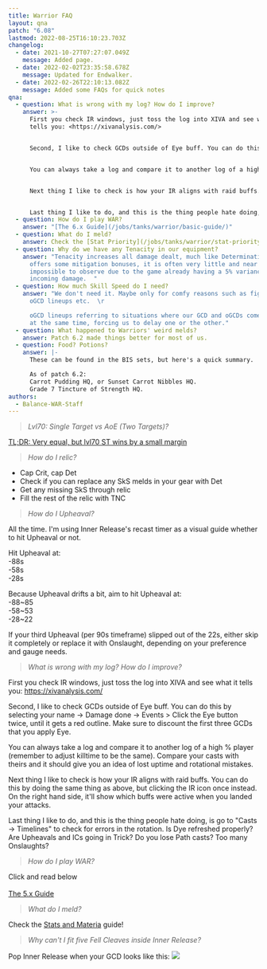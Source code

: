 ```yaml
---
title: Warrior FAQ
layout: qna
patch: "6.08"
lastmod: 2022-08-25T16:10:23.703Z
changelog:
  - date: 2021-10-27T07:27:07.049Z
    message: Added page.
  - date: 2022-02-02T23:35:58.678Z
    message: Updated for Endwalker.
  - date: 2022-02-26T22:10:13.082Z
    message: Added some FAQs for quick notes
qna:
  - question: What is wrong with my log? How do I improve?
    answer: >-
      First you check IR windows, just toss the log into XIVA and see what it
      tells you: <https://xivanalysis.com/>


      Second, I like to check GCDs outside of Eye buff. You can do this by selecting your name -> Damage done -> Events > Click the Eye button twice, until it gets a red outline. Make sure to discount the first three GCDs that you apply Eye.


      You can always take a log and compare it to another log of a high % player (remember to adjust killtime to be the same). Compare your casts with theirs and it should give you an idea of lost uptime and rotational mistakes.


      Next thing I like to check is how your IR aligns with raid buffs. You can do this by doing the same thing as above, but clicking the IR icon once instead. On the right hand side, it'll show which buffs were active when you landed your attacks. 


      Last thing I like to do, and this is the thing people hate doing, is go to "Casts -> Timelines" to check for errors in the rotation. Is Eye refreshed properly? Are Upheavals and ICs going in Trick? Do you lose Path casts? Too many Onslaughts?
  - question: How do I play WAR?
    answer: "[The 6.x Guide](/jobs/tanks/warrior/basic-guide/)"
  - question: What do I meld?
    answer: Check the [Stat Priority](/jobs/tanks/warrior/stat-priority/) page!
  - question: Why do we have any Tenacity in our equipment?
    answer: "Tenacity increases all damage dealt, much like Determination. While it
      offers some mitigation bonuses, it is often very little and near
      impossible to observe due to the game already having a 5% variance in
      incoming damage.  "
  - question: How much Skill Speed do I need?
    answer: "We don't need it. Maybe only for comfy reasons such as fight phasing or
      oGCD lineups etc.  \r

      oGCD lineups referring to situations where our GCD and oGCDs come up
      at the same time, forcing us to delay one or the other."
  - question: What happened to Warriors' weird melds?
    answer: Patch 6.2 made things better for most of us.
  - question: Food? Potions?
    answer: |-
      These can be found in the BIS sets, but here's a quick summary.

      As of patch 6.2:
      Carrot Pudding HQ, or Sunset Carrot Nibbles HQ.
      Grade 7 Tincture of Strength HQ.
authors:
  - Balance-WAR-Staff
---
```

> *Lvl70: Single Target vs AoE (Two Targets)?*

[TL;DR: Very equal, but lvl70 ST wins by a small margin](https://docs.google.com/spreadsheets/d/e/2PACX-1vRqxeKcJJb0zc2Kh86mY222FLkV9r8YAByW-TzoPujokBy1DT4ofPlwpFhKN4K4uZWhrYLfHvo7Lz5g/pubhtml)

> *How do I relic?*

* Cap Crit, cap Det
* Check if you can replace any SkS melds in your gear with Det
* Get any missing SkS through relic
* Fill the rest of the relic with TNC

> *How do I Upheaval?*

All the time. I'm using Inner Release's recast timer as a visual guide whether to hit Upheaval or not.

Hit Upheaval at:\
-88s  \
-58s  \
-28s  

Because Upheaval drifts a bit, aim to hit Upheaval at:\
-88~85  \
-58~53  \
-28~22  

If your third Upheaval (per 90s timeframe) slipped out of the 22s, either skip it completely or replace it with Onslaught, depending on your preference and gauge needs.

> *What is wrong with my log? How do I improve?*

First you check IR windows, just toss the log into XIVA and see what it tells you: <https://xivanalysis.com/>

Second, I like to check GCDs outside of Eye buff. You can do this by selecting your name -> Damage done -> Events > Click the Eye button twice, until it gets a red outline. Make sure to discount the first three GCDs that you apply Eye.

You can always take a log and compare it to another log of a high % player (remember to adjust killtime to be the same). Compare your casts with theirs and it should give you an idea of lost uptime and rotational mistakes.

Next thing I like to check is how your IR aligns with raid buffs. You can do this by doing the same thing as above, but clicking the IR icon once instead. On the right hand side, it'll show which buffs were active when you landed your attacks. 

Last thing I like to do, and this is the thing people hate doing, is go to "Casts -> Timelines" to check for errors in the rotation. Is Dye refreshed properly? Are Upheavals and ICs going in Trick? Do you lose Path casts? Too many Onslaughts? 

> *How do I play WAR?*

Click and read below\
\
[The 5.x Guide](/jobs/tanks/warrior/how-to-fell-cleave-an-angry-wannabe-healer-also-known-as-warrior-5-0-the-guide)

> *What do I meld?*

Check the [Stats and Materia](/jobs/tanks/warrior/stats-and-materia/) guide!

> *Why can't I fit five Fell Cleaves inside Inner Release?*

Pop Inner Release when your GCD looks like this: ![](https://media.discordapp.net/attachments/277962807813865472/597203462106906651/unknown.png)